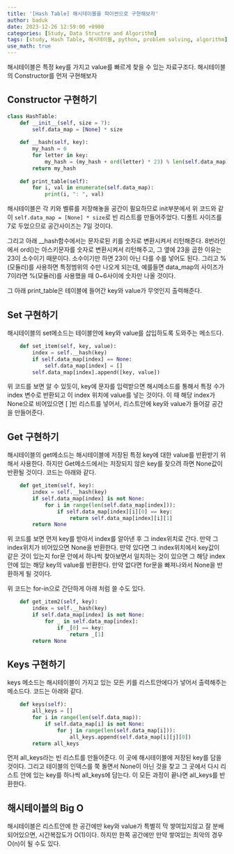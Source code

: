 ```yaml
---
title: '[Hash Table] 해시테이블을 파이썬으로 구현해보자'
author: baduk
date: 2023-12-26 12:59:00 +0900
categories: [Study, Data Structre and Algorithm]
tags: [study, Hash Table, 해시테이블, python, problem solving, algorithm]
use_math: true
---
```

해시테이블은 특정 key를 가지고 value를 빠르게 찾을 수 있는 자료구조다.
해시테이블의 Constructor를 먼저 구현해보자

## Constructor 구현하기

```python
class HashTable:
    def __init__(self, size = 7):
        self.data_map = [None] * size
        
    def __hash(self, key):
        my_hash = 0
        for letter in key:
            my_hash = (my_hash + ord(letter) * 23) % len(self.data_map)
        return my_hash
    
    def print_table(self):
        for i, val in enumerate(self.data_map):
            print(i, ": ", val)
```

해시테이블은 각 키와 벨류를 저장해놓을 공간이 필요하므로 init부분에서 위 코드와 같이 `self.data_map = [None] * size`로 빈 리스트를 만들어주었다. 디폴트 사이즈를 7로 두었으므로 공간사이즈는 7일 것이다.

그리고 아래 __hash함수에서는 문자로된 키를 숫자로 변환시켜서 리턴해준다. 8번라인에서 ord()는 아스키문자를 숫자로 변환시켜서 리턴해주고, 그 옆에 23을 곱한 이유는 23이 소수이기 때문이다. 소수이기만 하면 23이 아닌 다를 수를 넣어도 된다. 그리고 %(모듈러)를 사용하면 특정범위의 수만 나오게 되는데, 예를들면 data_map의 사이즈가 7이라면 %(모듈러)를 사용했을 때 0~6사이에 숫자만 나올 것이다.

그 아래 print_table은 테이블에 들어간 key와 value가 무엇인지 출력해준다.

## Set 구현하기
해시테이블의 set메소드는 테이블안에 key와 value를 삽입하도록 도와주는 메소드다.
```python
    def set_item(self, key, value):
        index = self.__hash(key)
        if self.data_map[index] == None:
            self.data_map[index] = []
        self.data_map[index].append([key, value])
```
위 코드를 보면 알 수 있듯이, key에 문자를 입력받으면 해시메소드를 통해서 특정 수가 index 변수로 반환되고 이 index 위치에 value를 넣는 것이다. 이 때 해당 index가 None으로 비어있으면 [ ]빈 리스트를 넣어서, 리스트안에 key와 value가 들어갈 공간을 만들어준다.

## Get 구현하기
해시테이블의 get메소드는 해시테이블에 저장된 특정 key에 대한 value를 반환받기 위해서 사용한다. 하지만 Get메소드에서는 저장되지 않은 key를 찾으려 하면 None값이 반환될 것이다. 코드는 아래와 같다.
```python
    def get_item(self, key):
        index = self.__hash(key)
        if self.data_map[index] is not None:
            for i in range(len(self.data_map[index])):
                if self.data_map[index][i][0] == key:
                    return self.data_map[index][i][1]
        return None
```
위 코드를 보면 먼저 key를 받아서 index를 알아낸 후 그 index위치로 간다. 만약 그 index위치가 비어있으면 None을 반환한다. 만약 있다면 그 index위치에서 key값이 같은 것이 있는지 for문 안에서 하나씩 찾아보면서 일치하는 것이 있으면 그 해당 index안에 있는 해당 key의 value를 반환한다. 만약 없다면 for문을 빠져나와서 None을 반환하게 될 것이다.

위 코드는 for-in으로 간단하게 아래 처럼 쓸 수도 있다.

```python
    def get_item2(self, key):
        index = self.__hash(key)
        if self.data_map[index] is not None:
            for _ in self.data_map[index]:
                if _[0] == key:
                    return _[1]
        return None
```

## Keys 구현하기
keys 메소드는 해시테이블이 가지고 있는 모든 키를 리스트안에다가 넣어서 출력해주는 메소드다. 코드는 아래와 같다.
```python
    def keys(self):
        all_keys = []
        for i in range(len(self.data_map)):
            if self.data_map[i] is not None:
                for j in range(len(self.data_map[i])):
                    all_keys.append(self.data_map[i][j][0])
        return all_keys
```
먼저 all_keys라는 빈 리스트를 만들어준다. 이 곳에 해시테이블에 저장된 key를 담을 것이다. 그리고 테이블의 인덱스를 쭉 돌면서 None이 아닌 것을 찾고 그 곳에서 다시 리스트 안에 있는 key를 하나씩 all_keys에 담는다. 이 모든 과정이 끝나면 all_keys를 반환한다.

## 해시테이블의 Big O

해시테이블은 리스트안에 한 공간에만 key와 value가 특별히 막 쌓여있지않고 잘 분배되어있으면, 시간복잡도가 O(1)이다. 하지만 한쪽 공간에만 만약 쌓여있는 최악의 경우 O(n)이 될 수도 있다.